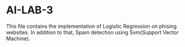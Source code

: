 # AI-LAB-3
This file contains the implementation of Logistic Regression on phising websites.
In addition to that, Spam detection using Svm(Support Vector Machine).
